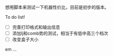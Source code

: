 想用脚本来测试一下机器性价比，目前是初步的版本。

To do list!
-[ ] 完善打印格式和输出信息
-[ ] 添加lj和comb势的测试，相当于有低中高三个档次
-[ ] 改变盒子大小

em ...